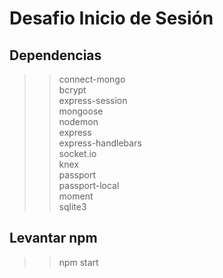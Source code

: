 # Desafio Inicio de Sesión
## Dependencias
>>connect-mongo\
>>bcrypt\
>>express-session\
>>mongoose\
>>nodemon\
>>express\
>>express-handlebars\
>>socket.io\
>>knex\
>>passport\
>>passport-local\
>>moment\
>>sqlite3
## Levantar npm
>> npm start
